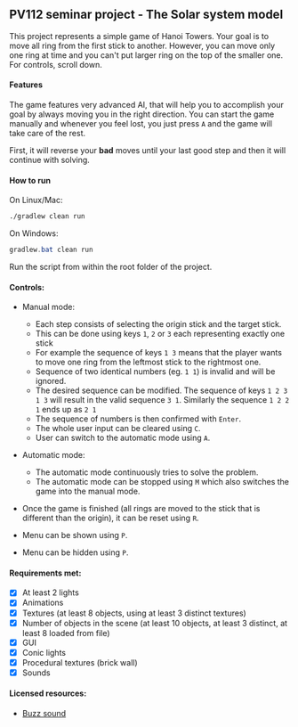## PV112 seminar project - The Solar system model

This project represents a simple game of Hanoi Towers. Your goal is to move all ring from the first stick to another. However, you can move only one ring at time and you can't put larger ring on the top of the smaller one. For controls, scroll down.

#### Features
The game features very advanced AI, that will help you to accomplish your goal by always moving you in the right direction. You can start the game manually and whenever you feel lost, you just press `A` and the game will take care of the rest.

First, it will reverse your **bad** moves until your last good step and then it will continue with solving.

#### How to run

On Linux/Mac:
```bash
./gradlew clean run
```
On Windows:
```powershell
gradlew.bat clean run
```

Run the script from within the root folder of the project.

#### Controls:

- Manual mode:
  - Each step consists of selecting the origin stick and the target stick.
  - This can be done using keys `1`, `2` or `3` each representing exactly one stick
  - For example the sequence of keys `1 3` means that the player wants to move one ring from the leftmost stick to the rightmost one.
  - Sequence of two identical numbers (eg. `1 1`) is invalid and will be ignored.
  - The desired sequence can be modified. The sequence of keys `1 2 3 1 3` will result in the valid sequence `3 1`. Similarly the sequence `1 2 2 1` ends up as `2 1`
  - The sequence of numbers is then confirmed with `Enter`.
  - The whole user input can be cleared using `C`.
  - User can switch to the automatic mode using `A`.

- Automatic mode:
  - The automatic mode continuously tries to solve the problem.
  - The automatic mode can be stopped using `M` which also switches the game into the manual mode. 
  
- Once the game is finished (all rings are moved to the stick that is different than the origin), it can be reset using `R`.

- Menu can be shown using `P`.

- Menu can be hidden using `P`.

#### Requirements met:

- [x] At least 2 lights
- [x] Animations
- [x] Textures (at least 8 objects, using at least 3 distinct textures)
- [x] Number of objects in the scene (at least 10 objects, at least 3 distinct, at least 8 loaded from file)
- [x] GUI 
- [x] Conic lights
- [x] Procedural textures (brick wall)
- [x] Sounds

#### Licensed resources:

- [Buzz sound](https://freesound.org/people/RICHERlandTV/sounds/216090/)